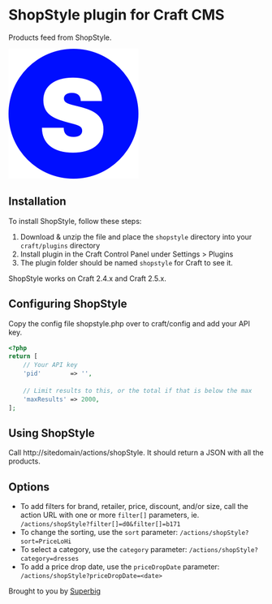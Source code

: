 # ShopStyle plugin for Craft CMS

Products feed from ShopStyle.

![Screenshot](resources/icon.png)

## Installation

To install ShopStyle, follow these steps:

1. Download & unzip the file and place the `shopstyle` directory into your `craft/plugins` directory
4. Install plugin in the Craft Control Panel under Settings > Plugins
5. The plugin folder should be named `shopstyle` for Craft to see it.

ShopStyle works on Craft 2.4.x and Craft 2.5.x.

## Configuring ShopStyle

Copy the config file shopstyle.php over to craft/config and add your API key.

```php
<?php
return [
    // Your API key
    'pid'        => '',

    // Limit results to this, or the total if that is below the max
    'maxResults' => 2000,
];
```

## Using ShopStyle

Call http://sitedomain/actions/shopStyle. It should return a JSON with all the products.

## Options

* To add filters for brand, retailer, price, discount, and/or size, call the action URL with one or more `filter[]` parameters, ie. `/actions/shopStyle?filter[]=d0&filter[]=b171`
* To change the sorting, use the `sort` parameter: `/actions/shopStyle?sort=PriceLoHi`
* To select a category, use the `category` parameter: `/actions/shopStyle?category=dresses`
* To add a price drop date, use the `priceDropDate` parameter: `/actions/shopStyle?priceDropDate=<date>`

Brought to you by [Superbig](https://superbig.co)
